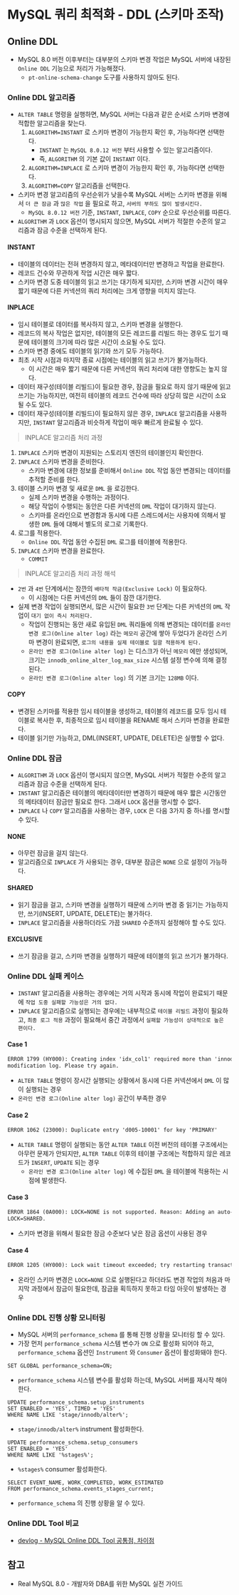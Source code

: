 # MySQL 쿼리 최적화 - DDL (스키마 조작)

## Online DDL

- MySQL 8.0 버전 이후부터는 대부분의 스키마 변경 작업은 MySQL 서버에 내장된 `Online DDL` 기능으로 처리가 가능해졌다.
    - `pt-online-schema-change` 도구를 사용하지 않아도 된다.

### Online DDL 알고리즘

- `ALTER TABLE` 명령을 실행하면, MySQL 서버는 다음과 같은 순서로 스키마 변경에 적합한 알고리즘을 찾는다.
    1. `ALGORITHM=INSTANT` 로 스키마 변경이 가능한지 확인 후, 가능하다면 선택한다.
        - `INSTANT` 는 `MySQL 8.0.12 버전` 부터 사용할 수 있는 알고리즘이다.
        - 즉, `ALGORITHM` 의 기본 값이 `INSTANT` 이다.
    2. `ALGORITHM=INPLACE` 로 스키마 변경이 가능한지 확인 후, 가능하다면 선택한다.
    3. `ALGORITHM=COPY` 알고리즘을 선택한다.
- 스키마 변경 알고리즘의 우선순위가 낮을수록 MySQL 서버는 스키마 변경을 위해서 `더 큰 잠금` 과 `많은 작업` 을 필요로 하고, `서버의 부하도 많이 발생시킨다.`
    - `MySQL 8.0.12 버전` 기준, `INSTANT`, `INPLACE`, `COPY` 순으로 우선순위를 따른다.
- `ALGORITHM` 과 `LOCK` 옵션이 명시되지 않으면, MySQL 서버가 적절한 수준의 알고리즘과 잠금 수준을 선택하게 된다.

#### INSTANT

- 테이블의 데이터는 전혀 변경하지 않고, 메타데이터만 변경하고 작업을 완료한다.
- 레코드 건수와 무관하게 작업 시간은 매우 짧다.
- 스키마 변경 도중 테이블의 읽고 쓰기는 대기하게 되지만, 스키마 변경 시간이 매우 짧기 때문에 다른 커넥션의 쿼리 처리에는 크게 영향을 미치지 않는다.

#### INPLACE

- 임시 테이블로 데이터를 복사하지 않고, 스키마 변경을 실행한다.
- 레코드의 복사 작업은 없지만, 테이블의 모든 레코드를 리빌드 하는 경우도 있기 때문에 테이블의 크기에 따라 많은 시간이 소요될 수도 있다.
- 스키마 변경 중에도 테이블의 읽기와 쓰기 모두 가능하다.
- 최초 시작 시점과 마지막 종료 시점에는 테이블의 읽고 쓰기가 불가능하다.
    - 이 시간은 매우 짧기 때문에 다른 커넥션의 쿼리 처리에 대한 영향도는 높지 않다.
- 데이터 재구성(테이블 리빌드)이 필요한 경우, 잠금을 필요로 하지 않기 때문에 읽고 쓰기는 가능하지만, 여전히 테이블의 레코드 건수에 따라 상당히 많은 시간이 소요될 수도 있다.
- 데이터 재구성(테이블 리빌드)이 필요하지 않은 경우, `INPLACE` 알고리즘을 사용하지만, `INSTANT` 알고리즘과 비슷하게 작업이 매우 빠르게 완료될 수 있다.

> INPLACE 알고리즘 처리 과정

1. `INPLACE` 스키마 변경이 지원되는 스토리지 엔진의 테이블인지 확인한다.
2. `INPLACE` 스키마 변경을 준비한다.
    - 스키마 변경에 대한 정보를 준비해서 `Online DDL` 작업 동안 변경되는 데이터를 추적할 준비를 한다.
3. 테이블 스키마 변경 및 새로운 `DML` 을 로깅한다.
    - 실제 스키마 변경을 수행하는 과정이다.
    - 해당 작업이 수행되는 동안은 다른 커넥션의 `DML` 작업이 대기하지 않는다.
    - 스키마를 온라인으로 변경함과 동시에 다른 스레드에서는 사용자에 의해서 발생한 `DML` 들에 대해서 별도의 로그로 기록한다.
4. 로그를 적용한다.
    - `Online DDL` 작업 동안 수집된 `DML` 로그를 테이블에 적용한다.
5. `INPLACE` 스키마 변경을 완료한다.
    - `COMMIT`

> INPLACE 알고리즘 처리 과정 해석

- `2번` 과 `4번` 단계에서는 잠깐의 `배타적 작금(Exclusive Lock)` 이 필요하다.
    - 이 시점에는 다른 커넥션의 `DML` 들이 잠깐 대기한다.
- 실제 변경 작업이 실행되면서, 많은 시간이 필요한 `3번` 단계는 다른 커넥션의 `DML` 작업이 `대기 없이 즉시 처리된다.`
    - 작업이 진행되는 동안 새로 유입된 `DML` 쿼리들에 의해 변경되는 데이터를 `온라인 변경 로그(Online alter log)` 라는 `메모리` 공간에 쌓아 두었다가 온라인 스키마 변경이
      완료되면, `로그의 내용을 실제 테이블로 일괄 적용하게 된다.`
    - `온라인 변경 로그(Online alter log)` 는 디스크가 아닌 `메모리` 에만 생성되며, 크기는 `innodb_online_alter_log_max_size` 시스템 설정 변수에 의해 결정된다.
    - `온라인 변경 로그(Online alter log)` 의 기본 크기는 `128MB` 이다.

#### COPY

- 변경된 스키마를 적용한 임시 테이블을 생성하고, 테이블의 레코드를 모두 임시 테이블로 복사한 후, 최종적으로 임시 테이블을 RENAME 해서 스키마 변경을 완료한다.
- 테이블 읽기만 가능하고, DML(INSERT, UPDATE, DELETE)은 실행할 수 없다.

### Online DDL 잠금

- `ALGORITHM` 과 `LOCK` 옵션이 명시되지 않으면, MySQL 서버가 적절한 수준의 알고리즘과 잠금 수준을 선택하게 된다.
- `INSTANT` 알고리즘은 테이블의 메타데이터만 변경하기 때문에 매우 짧은 시간동안의 메타데이터 잠금만 필요로 한다. 그래서 `LOCK` 옵션을 명시할 수 없다.
- `INPLACE` 나 `COPY` 알고리즘을 사용하는 경우, `LOCK` 은 다음 3가지 중 하나를 명시할 수 있다.

#### NONE

- 아무런 잠금을 걸지 않는다.
- 알고리즘으로 `INPLACE` 가 사용되는 경우, 대부분 잠금은 `NONE` 으로 설정이 가능하다.

#### SHARED

- 읽기 잠금을 걸고, 스키마 변경을 실행하기 때문에 스키마 변경 중 읽기는 가능하지만, 쓰기(INSERT, UPDATE, DELETE)는 불가하다.
- `INPLACE` 알고리즘을 사용하더라도 가끔 `SHARED` 수준까지 설정해야 할 수도 있다.

#### EXCLUSIVE

- 쓰기 잠금을 걸고, 스키마 변경을 실행하기 때문에 테이블의 읽고 쓰기가 불가하다.

### Online DDL 실패 케이스

- `INSTANT` 알고리즘을 사용하는 경우에는 거의 시작과 동시에 작업이 완료되기 때문에 `작업 도중 실패할 가능성은 거의 없다.`
- `INPLACE` 알고리즘으로 실행되는 경우에는 내부적으로 `테이블 리빌드` 과정이 필요하고, `최종 로그 적용` 과정이 필요해서 중간 과정에서 `실패할 가능성이 상대적으로 높은 편이다.`

#### Case 1

```markdown
ERROR 1799 (HY000): Creating index 'idx_col1' required more than 'innodb_online_alter_log_max_size' bytes of
modification log. Please try again.
```

- `ALTER TABLE` 명령이 장시간 실행되는 상황에서 동시에 다른 커넥션에서 `DML` 이 많이 실행되는 경우
- `온라인 변경 로그(Online alter log)` 공간이 부족한 경우

#### Case 2

```markdown
ERROR 1062 (23000): Duplicate entry 'd005-10001' for key 'PRIMARY'
```

- `ALTER TABLE` 명령이 실행되는 동안 `ALTER TABLE` 이전 버전의 테이블 구조에서는 아무런 문제가 안되지만, `ALTER TABLE` 이후의 테이블 구조에는 적합하지 않은
  레코드가 `INSERT`, `UPDATE` 되는 경우
    - `온라인 변경 로그(Online alter log)` 에 수집된 `DML` 을 테이블에 적용하는 시점에 발생한다.

#### Case 3

```markdown
ERROR 1864 (0A000): LOCK=NONE is not supported. Reason: Adding an auto-increment column requires a lock. Try
LOCK=SHARED.
```

- 스키마 변경을 위해서 필요한 잠금 수준보다 낮은 잠금 옵션이 사용된 경우

#### Case 4

```markdown
ERROR 1205 (HY000): Lock wait timeout exceeded; try restarting transaction
```

- 온라인 스키마 변경은 `LOCK=NONE` 으로 실행된다고 하더라도 변경 작업의 처음과 마지막 과정에서 잠금이 필요한데, 잠금을 획득하지 못하고 타임 아웃이 발생하는 경우

### Online DDL 진행 상황 모니터링

- MySQL 서버의 `performance_schema` 를 통해 진행 상황을 모니터링 할 수 있다.
- 가장 먼저 `performance_schema` 시스템 변수가 `ON` 으로 활성화 되어야 하고, `performance_schema` 옵션인 `Instrument` 와 `Consumer` 옵션이 활성화돼야
  한다.

```mysql
SET GLOBAL performance_schema=ON;
```

- `performance_schema` 시스템 변수를 활성화 하는데, MySQL 서버를 재시작 해야한다.

```mysql
UPDATE performance_schema.setup_instruments
SET ENABLED = 'YES', TIMED = 'YES'
WHERE NAME LIKE 'stage/innodb/alter%';
```

- `stage/innodb/alter%` instrument 활성화한다.

```mysql
UPDATE performance_schema.setup_consumers
SET ENABLED = 'YES'
WHERE NAME LIKE '%stages%';
```

- `%stages%` consumer 활성화한다.

```mysql
SELECT EVENT_NAME, WORK_COMPLETED, WORK_ESTIMATED
FROM performance_schema.events_stages_current;
```

- `performance_schema` 의 진행 상황을 알 수 있다.

### Online DDL Tool 비교

- [devlog - MySQL Online DDL Tool 공통점, 차이점](https://github.com/bestdevhyo1225/dev-log/blob/master/MySQL/MySQL-Online-DDL-Tool.md)

## 참고

- Real MySQL 8.0 - 개발자와 DBA를 위한 MySQL 실전 가이드
